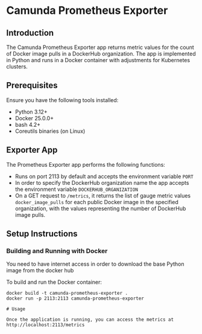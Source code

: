 # Camunda Prometheus Exporter 

## Introduction

The Camunda Prometheus Exporter app returns metric values for the count of Docker image pulls in a DockerHub organization. The app is implemented in Python and runs in a Docker container with adjustments for Kubernetes clusters.

## Prerequisites

Ensure you have the following tools installed:

- Python 3.12+
- Docker 25.0.0+
- bash 4.2+
- Coreutils binaries (on Linux)

## Exporter App

The Prometheus Exporter app performs the following functions:

- Runs on port 2113 by default and accepts the environment variable `PORT`
- In order to specify the DockerHub organization name the app accepts the environment variable `DOCKERHUB_ORGANIZATION` 
- On a GET request to `/metrics`, it returns the list of gauge metric values `docker_image_pulls` for each public Docker image in the specified organization, with the values representing the number of DockerHub image pulls.

## Setup Instructions

### Building and Running with Docker

You need to have internet access in order to download the base Python image from the docker hub

To build and run the Docker container:

```plaintext
docker build -t camunda-prometheus-exporter .
docker run -p 2113:2113 camunda-prometheus-exporter

# Usage

Once the application is running, you can access the metrics at 
http://localhost:2113/metrics
